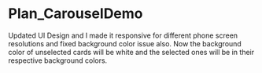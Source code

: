 # Plan_CarouselDemo
Updated UI Design and I made it responsive for different phone screen resolutions and fixed background color issue also. Now the background color of unselected cards will be white and the selected ones will be in their respective background colors.
